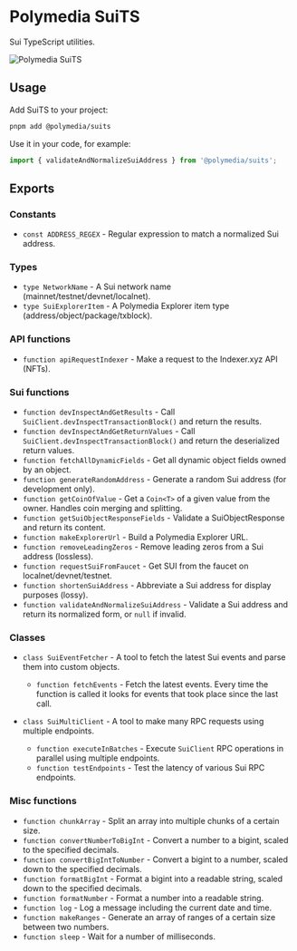 # Polymedia SuiTS

Sui TypeScript utilities.

![Polymedia SuiTS](https://assets.polymedia.app/img/suits/open-graph.webp)

## Usage

Add SuiTS to your project:
```bash
pnpm add @polymedia/suits
```

Use it in your code, for example:
```typescript
import { validateAndNormalizeSuiAddress } from '@polymedia/suits';
```

## Exports

### Constants

- `const ADDRESS_REGEX` - Regular expression to match a normalized Sui address.

### Types

- `type NetworkName` - A Sui network name (mainnet/testnet/devnet/localnet).
- `type SuiExplorerItem` - A Polymedia Explorer item type (address/object/package/txblock).

### API functions

- `function apiRequestIndexer` - Make a request to the Indexer.xyz API (NFTs).

### Sui functions

- `function devInspectAndGetResults` - Call `SuiClient.devInspectTransactionBlock()` and return the results.
- `function devInspectAndGetReturnValues` - Call `SuiClient.devInspectTransactionBlock()` and return the deserialized return values.
- `function fetchAllDynamicFields` - Get all dynamic object fields owned by an object.
- `function generateRandomAddress` - Generate a random Sui address (for development only).
- `function getCoinOfValue` - Get a `Coin<T>` of a given value from the owner. Handles coin merging and splitting.
- `function getSuiObjectResponseFields` - Validate a SuiObjectResponse and return its content.
- `function makeExplorerUrl` - Build a Polymedia Explorer URL.
- `function removeLeadingZeros` - Remove leading zeros from a Sui address (lossless).
- `function requestSuiFromFaucet` - Get SUI from the faucet on localnet/devnet/testnet.
- `function shortenSuiAddress` - Abbreviate a Sui address for display purposes (lossy).
- `function validateAndNormalizeSuiAddress` - Validate a Sui address and return its normalized form, or `null` if invalid.

### Classes

- `class SuiEventFetcher` - A tool to fetch the latest Sui events and parse them into custom objects.
    - `function fetchEvents` - Fetch the latest events. Every time the function is called it looks
        for events that took place since the last call.

- `class SuiMultiClient` - A tool to make many RPC requests using multiple endpoints.
    - `function executeInBatches` - Execute `SuiClient` RPC operations in parallel using multiple endpoints.
    - `function testEndpoints` - Test the latency of various Sui RPC endpoints.

### Misc functions

- `function chunkArray` - Split an array into multiple chunks of a certain size.
- `function convertNumberToBigInt` - Convert a number to a bigint, scaled to the specified decimals.
- `function convertBigIntToNumber` - Convert a bigint to a number, scaled down to the specified decimals.
- `function formatBigInt` - Format a bigint into a readable string, scaled down to the specified decimals.
- `function formatNumber` - Format a number into a readable string.
- `function log` - Log a message including the current date and time.
- `function makeRanges` - Generate an array of ranges of a certain size between two numbers.
- `function sleep` - Wait for a number of milliseconds.
